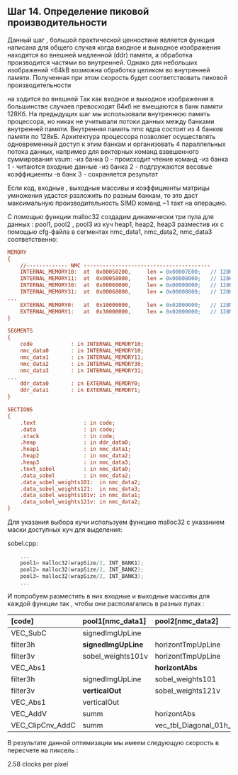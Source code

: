 ## Шаг 14. Определение пиковой производительности  

Данный шаг , большой практической ценностине является 
функция написана для общего случая когда входное и выходное изображения находятся во внешней медленной (ddr) памяти, а обработка производится частями во внутренней.
Однако для небольших изображений <64kB возможна обработка целиком во внутренней памяти. Полученная при этом скорость будет соответствовать пиковой производительности 

 на ходится во внешней 
Так как входное и выходное изображения в большинстве случаев превосходят 64кб не вмещаются в банк памяти 128Кб. 
На предыдущих шаг мы использовали внутреннюю память процессора, но никак не учитывали потоки данных между банками внутренней памяти.
Внутренняя память nmc ядра состоит из 4 банков памяти по 128кБ. Архитектура процессора позволяет осуществлять одновременный доступ к этим банкам и организовать 4 параллельных потока данных, например 
для векторных команд взвешенного суммирования vsum:
-из банка 0 - происходит чтение команд
-из банка 1 - читаются входные данные 
-из банка 2 - подгружаются весовые коэффициенты
-в  банк 3 - сохраняется результат 

Если код, входные , выходные массивы и коэффициенты матрицы умножения удастся разложить по разным банкам, то это даст максимальную производительность SIMD команд ~1 такт на операцию. 

С помощью функции malloc32 cоздадим динамически три пула для данных : pool1, pool2 , pool3  из куч heap1, heap2, heap3 разместив их с помощью cfg-файла в сегментах nmc_data1, nmc_data2, nmc_data3 соответственно:

```cfg
MEMORY
{
	//------------- NMC ----------------------------------------
	INTERNAL_MEMORY10:	at  0x00050200,		len = 0x00007E00;	// 128K-IM1 NMC		(ARM:0x00140000	0x0017ffff	0x4000(256kB))
	INTERNAL_MEMORY11:	at  0x00058000,		len = 0x00008000;	// 128K-IM1 NMC			 
	INTERNAL_MEMORY30:	at  0x00060000,		len = 0x00008000;	// 128K-IM3 NMC		(ARM:0x00180000	0x001bffff	0x4000(256kB))
	INTERNAL_MEMORY31:	at  0x00068000,		len = 0x00008000;	// 128K-IM3 NMC			 
...
	EXTERNAL_MEMORY0: 	at 	0x10000000, 	len = 0x02000000;	// 128MB-EM0-DDR 	(ARM:0x40000000	0x7fffffff) 
	EXTERNAL_MEMORY1: 	at 	0x30000000, 	len = 0x02000000;	// 128MB-EM1-DDR 	(ARM:0xc0000000	0xffffffff) 
}

SEGMENTS
{
	code		    : in INTERNAL_MEMORY10;
	nmc_data0		: in INTERNAL_MEMORY10; 
	nmc_data1		: in INTERNAL_MEMORY11; 
	nmc_data2		: in INTERNAL_MEMORY30;
	nmc_data3		: in INTERNAL_MEMORY31;
...
	ddr_data0		: in EXTERNAL_MEMORY0;
	ddr_data1		: in EXTERNAL_MEMORY1;
}

SECTIONS
{
	.text				: in code;
	.data				: in code;
	.stack				: in code;
	.heap				: in ddr_data0;
	.heap1				: in nmc_data1;
	.heap2				: in nmc_data2;
	.heap3				: in nmc_data3;
	.text_sobel			: in nmc_data0;
	.data_sobel			: in nmc_data2;
	.data_sobel_weights101:  in nmc_data2;
	.data_sobel_weights121:	 in nmc_data3;
	.data_sobel_weights101v: in nmc_data1;
	.data_sobel_weights121v: in nmc_data2;
}
```


Для указания выбора кучи используем функцию malloc32 с указанием маски доступных куч для выделения:

sobel.cpp:
```cpp
	...
	pool1= malloc32(wrapSize/2, INT_BANK1);
	pool2= malloc32(wrapSize/2, INT_BANK2);
	pool3= malloc32(wrapSize/2, INT_BANK3);
	...
```



И попробуем разместить в них входные и выходные массивы для каждой функции так , чтобы они располагались в разных пулах :

|[code]           |pool1[nmc_data1]   |pool2[nmc_data2] 		|pool3[nmc_data3]  	|pool4[ddr_data0]|Shared[ddr_data1] |
|:--              |:--                |:--						|:---				|---			|---				|
|VEC_SubC         |signedImgUpLine    |							|   				|   			|sourceUpLine   	|
|filter3h         |**signedImgUpLine**|horizontTmpUpLine   		|sobel_weights121   |   			|   				|
|filter3v         |sobel_weights101v  |horizontTmpUpLine   		|horizontOut   		|   			|   				|
|VEC_Abs1         |                   |**horizontAbs**     		|horizontOut   		|   			|   				|
|filter3h         |signedImgUpLine    |sobel_weights101    		|verticalTmpUpLine  |   			|   				|
|filter3v         |**verticalOut**    |sobel_weights121v   		|verticalTmp   		|   			|   				|
|VEC_Abs1         |verticalOut        |                       	|verticalAbs   		|   			|   				|
|VEC_AddV         |summ               |horizontAbs            	|verticalAbs    	|   			|   				|
|VEC_ClipCnv_AddC |summ               |vec_tbl_Diagonal_01h_G   |   				|   			|result   			|





В результате данной оптимизации мы имеем следующую скорость в пересчете на пиксель : 

2.58 clocks per pixel







